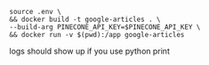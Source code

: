 ```
source .env \
&& docker build -t google-articles . \
--build-arg PINECONE_API_KEY=$PINECONE_API_KEY \
&& docker run -v $(pwd):/app google-articles
```

logs should show up if you use python print